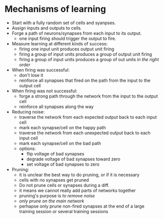 # Mechanisms of learning

- Start with a fully random set of cells and syanpses.
- Assign inputs and outputs to cells.
- Forge a path of neurons/synapses from each input to its output.
    - one input firing should trigger the output to fire.
- Measure learning at different kinds of success:
    - firing one input unit produces output unit firing
    - firing a group of input units produces a group of output unit firing
    - firing a group of input units produces a group of out units *in the right order*
- When firing was successful:
    - don't lose it
    - reinforce all synapses that fired on the path from the input to the output cell
- When firing was not successful:
    - forge a strong path through the network from the input to the output cell
    - reinforce all synapses along the way
- Reducing noise:
    - traverse the network from each expected output back to each input cell
    - mark each synapse/cell on the happy path
    - traverse the network from each unexpected output back to each input cell
    - mark each synapse/cell on the bad path
    - options:
        - flip voltage of bad synapses
        - degrade voltage of bad synapses toward zero
        - set voltage of bad synapses to zero
- Pruning:
    - it is unclear the best way to do pruning, or if it is necessary
    - cells with no synapses get pruned
    - Do not prune cells or synapses during a diff.
    - it means we cannot really add parts of networks together
    - pruning's purpose is *to remove noise*
    - *only prune on the main network*   
    - perhapse only prune non-fired synapses at the end of a large training session or several training sessions 
